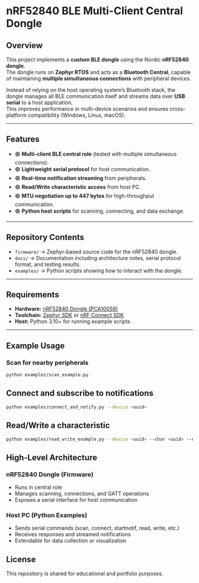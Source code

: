 # nRF52840 BLE Multi-Client Central Dongle  

## Overview  
This project implements a **custom BLE dongle** using the Nordic **nRF52840 dongle**.  
The dongle runs on **Zephyr RTOS** and acts as a **Bluetooth Central**, capable of maintaining **multiple simultaneous connections** with peripheral devices.  

Instead of relying on the host operating system’s Bluetooth stack, the dongle manages all BLE communication itself and streams data over **USB serial** to a host application.  
This improves performance in multi-device scenarios and ensures cross-platform compatibility (Windows, Linux, macOS).  

---

## Features  
- 🟢 **Multi-client BLE central role** (tested with multiple simultaneous connections).  
- 🟢 **Lightweight serial protocol** for host communication.  
- 🟢 **Real-time notification streaming** from peripherals.  
- 🟢 **Read/Write characteristic access** from host PC.  
- 🟢 **MTU negotiation up to 447 bytes** for high-throughput communication.  
- 🟢 **Python host scripts** for scanning, connecting, and data exchange.  

---

## Repository Contents  
- `firmware/` → Zephyr-based source code for the nRF52840 dongle.  
- `docs/` → Documentation including architecture notes, serial protocol format, and testing results.  
- `examples/` → Python scripts showing how to interact with the dongle.  

---

## Requirements  
- **Hardware:** [nRF52840 Dongle (PCA10059)](https://www.nordicsemi.com/Products/Development-hardware/nRF52840-Dongle)  
- **Toolchain:** [Zephyr SDK](https://docs.zephyrproject.org/latest/getting_started/index.html) or [nRF Connect SDK](https://developer.nordicsemi.com/nRF_Connect_SDK/doc/latest/nrf/getting_started.html)  
- **Host:** Python 3.10+ for running example scripts  

---

## Example Usage  

### Scan for nearby peripherals
```bash
python examples/scan_example.py
```

## Connect and subscribe to notifications
```bash
python examples/connect_and_notify.py --device <uuid>
```

## Read/Write a characteristic
```bash
python examples/read_write_example.py --device <uuid> --char <uuid> --data "1234"
```

## High-Level Architecture

### nRF52840 Dongle (Firmware)
 - Runs in central role
 - Manages scanning, connections, and GATT operations
 - Exposes a serial interface for host communication

### Host PC (Python Examples)
 - Sends serial commands (scan, connect, startnotif, read, write, etc.)
 - Receives responses and streamed notifications
 - Extendable for data collection or visualization

## License
This repository is shared for educational and portfolio purposes.

